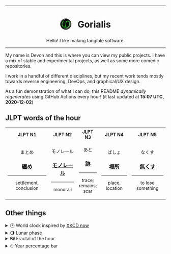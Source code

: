 ***

<h1 align="center">
<sub>
    <img src="readme/resources/avatar.png" height="36">
</sub>
&nbsp;
Gorialis
</h1>
<p align="center">
Hello! I like making tangible software.
</p>

***

My name is Devon and this is where you can view my public projects. I have a mix of stable and experimental projects, as well as some more comedic repositories.

I work in a handful of different disciplines, but my recent work tends mostly towards reverse engineering, DevOps, and graphical/UX design.

As a fun demonstration of what I can do, this README *dynamically regenerates* using GitHub Actions every hour! (it last updated at **15:07 UTC, 2020-12-02**)

<h2>JLPT words of the hour</h2>
<table>
    <tr>
        <th>JLPT N1</th>
        <th>JLPT N2</th>
        <th>JLPT N3</th>
        <th>JLPT N4</th>
        <th>JLPT N5</th>
    </tr>
    <tr>
        <td>
            <p align="center">まとめ</p>
            <h3 align="center"><b><a href="https://jisho.org/search/%E7%BA%8F%E3%82%81">纏め</a></b></h3>
            <hr>
            <p align="center">settlement,<wbr> conclusion</p>
        </td>
        <td>
            <p align="center">モノレール</p>
            <h3 align="center"><b><a href="https://jisho.org/search/%E3%83%A2%E3%83%8E%E3%83%AC%E3%83%BC%E3%83%AB">モノレール</a></b></h3>
            <hr>
            <p align="center">monorail</p>
        </td>
        <td>
            <p align="center">あと</p>
            <h3 align="center"><b><a href="https://jisho.org/search/%E8%B7%A1">跡</a></b></h3>
            <hr>
            <p align="center">trace;<br> remains;<br> scar</p>
        </td>
        <td>
            <p align="center">ばしょ</p>
            <h3 align="center"><b><a href="https://jisho.org/search/%E5%A0%B4%E6%89%80">場所</a></b></h3>
            <hr>
            <p align="center">place,<wbr> location</p>
        </td>
        <td>
            <p align="center">なくす</p>
            <h3 align="center"><b><a href="https://jisho.org/search/%E7%84%A1%E3%81%8F%E3%81%99">無くす</a></b></h3>
            <hr>
            <p align="center">to lose something</p>
        </td>
    </tr>
</table>

<h2>Other things</h2>
<details>
<summary>🕒  World clock inspired by <a href="https://xkcd.com/now">XKCD now</a></summary>

> <img src="generated/now.png" width="512">

</details>
<details>
<summary>🌖 Lunar phase</summary>

The moon is approximately 61.24% through its phase (Waning Gibbous).

</details>
<details>
<summary>&#x1f5bc; Fractal of the hour</summary>

> <img src="generated/fractal.png" width="512">

</details>
<details>
<summary>&#x23f2; Year percentage bar</summary>
<pre><code>2020 [██████████████████▁▁] 91.98%</code></pre>
</details>
